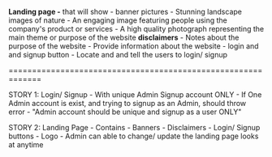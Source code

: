 **Landing page -** that will show
      - banner pictures
          - Stunning landscape images of nature
          - An engaging image featuring people using the company's product or services
          - A high quality photograph representing the main theme or purpose of the website 
      __disclaimers__
          - Notes about the purpose of the website
          - Provide information about the website
      - login and and signup button
          - Locate and and tell the users to login/ signup 
          
============================================================= 

STORY 1: Login/ Signup
        - With unique Admin Signup account ONLY 
        - If One Admin account is exist, and trying to signup as an Admin, should throw error - "Admin account should be unique and signup as a user ONLY"

STORY 2: Landing Page
          - Contains 
               - Banners
               - Disclaimers
               - Login/ Signup buttons
               - Logo
          - Admin can able to change/ update the landing page looks at anytime
         
